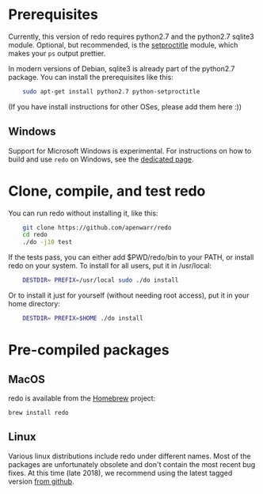 # Prerequisites

Currently, this version of redo requires python2.7 and the python2.7 sqlite3 module. 
Optional, but recommended, is the
[setproctitle](http://code.google.com/p/py-setproctitle/) module, which makes your
`ps` output prettier.

In modern versions of Debian, sqlite3 is already part of the python2.7 package. 
You can install the prerequisites like this:
```sh
	sudo apt-get install python2.7 python-setproctitle
```
(If you have install instructions for other OSes, please add them here :))

## Windows

Support for Microsoft Windows is experimental.
For instructions on how to build and use `redo` on Windows, see the
[dedicated page](WindowsSupport.md).

# Clone, compile, and test redo

You can run redo without installing it, like this:
```sh
	git clone https://github.com/apenwarr/redo
	cd redo
	./do -j10 test
```

If the tests pass, you can either add $PWD/redo/bin to your PATH, or install
redo on your system.  To install for all users, put it in /usr/local:

```sh
	DESTDIR= PREFIX=/usr/local sudo ./do install
```

Or to install it just for yourself (without needing root access), put it in
your home directory:
```sh
	DESTDIR= PREFIX=$HOME ./do install
```


# Pre-compiled packages

## MacOS

redo is available from the [Homebrew](https://brew.sh/) project:

	brew install redo

## Linux

Various linux distributions include redo under different names.  Most of the
packages are unfortunately obsolete and don't contain the most recent bug
fixes.  At this time (late 2018), we recommend using the latest tagged
version [from github](https://github.com/apenwarr/redo).
